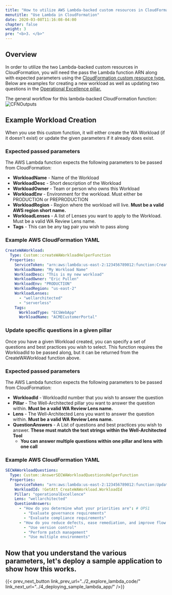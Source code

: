 ```yaml
---
title: "How to utilize AWS Lambda-backed custom resources in CloudFormation"
menutitle: "Use Lambda in CloudFormation"
date: 2020-03-08T11:16:08-04:00
chapter: false
weight: 3
pre: "<b>3. </b>"
---
```


## Overview
In order to utilize the two Lambda-backed custom resources in CloudFormation, you will need the pass the Lambda function ARN along with expected parameters using the [CloudFormation custom resource type.](https://docs.aws.amazon.com/AWSCloudFormation/latest/UserGuide/template-custom-resources.html) Below are examples for creating a new workload as well as updating two questions in the [Operational Excellence pillar.](https://docs.aws.amazon.com/wellarchitected/latest/operational-excellence-pillar/welcome.html)

The general workflow for this lambda-backed CloudFormation function:
![CFNOutputs](/watool/300_Using_WAT_With_Cloudformation_And_Custom_Lambda/Images/3/LambdaCFNResource.png?classes=lab_picture_auto)

## Example Workload Creation
When you use this custom function, it will either create the WA Workload (if it doesn't exist) or update the given parameters if it already does exist.

### Expected passed parameters
The AWS Lambda function expects the following parameters to be passed from CloudFormation:
* **WorkloadName** - Name of the Workload
* **WorkloadDesc** - Short description of the Workload
* **WorkloadOwner** - Team or person who owns this Workload
* **WorkloadEnv** - Environment for the workload. Must either be PRODUCTION or PREPRODUCTION
* **WorkloadRegion** - Region where the workload will live. **Must be a valid AWS region short name.**
* **WorkloadLenses** - A list of Lenses you want to apply to the Workload. Must be a valid WA Review Lens name.
* **Tags** - This can be any tag pair you wish to pass along

### Example AWS CloudFormation YAML
```yaml {linenos=table}
CreateWAWorkload:
  Type: Custom::createWAWorkloadHelperFunction
  Properties:
    ServiceToken: "arn:aws:lambda:us-east-2:123456789012:function:CreateNewWAFRFunction"
    WorkloadName: "My Workload Name"
    WorkloadDesc: "This is my new workload"
    WorkloadOwner: "Eric Pullen"
    WorkloadEnv: "PRODUCTION"
    WorkloadRegion: "us-east-2"
    WorkloadLenses:
      - "wellarchitected"
      - "serverless"
    Tags:
      WorkloadType: "ECSWebApp"
      WorkloadName: "ACMECustomerPortal"
```

### Update specific questions in a given pillar
Once you have a given Workload created, you can specify a set of questions and best practices you wish to select. This function requires the WorkloadId to be passed along, but it can be returned from the CreateWAWorkload function above.

### Expected passed parameters
The AWS Lambda function expects the following parameters to be passed from CloudFormation:
* **WorkloadId** - WorkloadId number that you wish to answer the question
* **Pillar** - The Well-Architected pillar you want to answer the question within. **Must be a valid WA Review Lens name.**
* **Lens** - The Well-Architected Lens you want to answer the question within. **Must be a valid WA Review Lens name.**
* **QuestionAnswers** - A List of questions and best practices you wish to answer. **These must match the text strings within the Well-Architected Tool**
  * **You can answer multiple questions within one pillar and lens with one call**

### Example AWS CloudFormation YAML
```yaml {linenos=table}
SECWAWorkloadQuestions:
  Type: Custom::AnswerSECWAWorkloadQuestionsHelperFunction
  Properties:
    ServiceToken: "arn:aws:lambda:us-east-2:123456789012:function:UpdateWAQFunction"
    WorkloadId: !GetAtt CreateWAWorkload.WorkloadId
    Pillar: "operationalExcellence"
    Lens: "wellarchitected"
    QuestionAnswers:
      - "How do you determine what your priorities are": # OPS1
        - "Evaluate governance requirements"
        - "Evaluate compliance requirements"
      - "How do you reduce defects, ease remediation, and improve flow into production": #OPS5
        - "Use version control"
        - "Perform patch management"
        - "Use multiple environments"
```

## Now that you understand the various parameters, let's deploy a sample application to show how this works.

{{< prev_next_button link_prev_url="../2_explore_lambda_code/" link_next_url="../4_deploying_sample_lambda_app/" />}}
